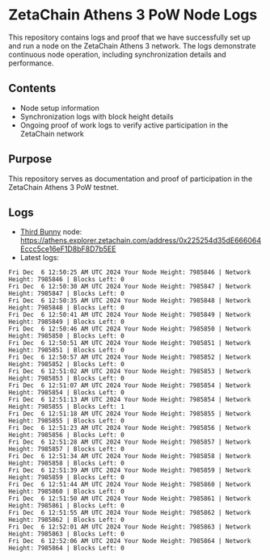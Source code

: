 # ZetaChain Athens 3 PoW Node Logs
This repository contains logs and proof that we have successfully set up and run a node on the ZetaChain Athens 3 network. The logs demonstrate continuous node operation, including synchronization details and performance.

## Contents
- Node setup information
- Synchronization logs with block height details
- Ongoing proof of work logs to verify active participation in the ZetaChain network

## Purpose
This repository serves as documentation and proof of participation in the ZetaChain Athens 3 PoW testnet.

## Logs

- [Third Bunny](https://thirdbunny.xyz/) node: https://athens.explorer.zetachain.com/address/0x225254d35dE666064Eccc5ce16eF1D8bF8D7b5EE
- Latest logs:
```
Fri Dec  6 12:50:25 AM UTC 2024 Your Node Height: 7985846 | Network Height: 7985846 | Blocks Left: 0
Fri Dec  6 12:50:30 AM UTC 2024 Your Node Height: 7985847 | Network Height: 7985847 | Blocks Left: 0
Fri Dec  6 12:50:35 AM UTC 2024 Your Node Height: 7985848 | Network Height: 7985848 | Blocks Left: 0
Fri Dec  6 12:50:41 AM UTC 2024 Your Node Height: 7985849 | Network Height: 7985849 | Blocks Left: 0
Fri Dec  6 12:50:46 AM UTC 2024 Your Node Height: 7985850 | Network Height: 7985850 | Blocks Left: 0
Fri Dec  6 12:50:51 AM UTC 2024 Your Node Height: 7985851 | Network Height: 7985851 | Blocks Left: 0
Fri Dec  6 12:50:57 AM UTC 2024 Your Node Height: 7985852 | Network Height: 7985852 | Blocks Left: 0
Fri Dec  6 12:51:02 AM UTC 2024 Your Node Height: 7985853 | Network Height: 7985853 | Blocks Left: 0
Fri Dec  6 12:51:07 AM UTC 2024 Your Node Height: 7985854 | Network Height: 7985854 | Blocks Left: 0
Fri Dec  6 12:51:13 AM UTC 2024 Your Node Height: 7985854 | Network Height: 7985855 | Blocks Left: 1
Fri Dec  6 12:51:18 AM UTC 2024 Your Node Height: 7985855 | Network Height: 7985855 | Blocks Left: 0
Fri Dec  6 12:51:23 AM UTC 2024 Your Node Height: 7985856 | Network Height: 7985856 | Blocks Left: 0
Fri Dec  6 12:51:28 AM UTC 2024 Your Node Height: 7985857 | Network Height: 7985857 | Blocks Left: 0
Fri Dec  6 12:51:34 AM UTC 2024 Your Node Height: 7985858 | Network Height: 7985858 | Blocks Left: 0
Fri Dec  6 12:51:39 AM UTC 2024 Your Node Height: 7985859 | Network Height: 7985859 | Blocks Left: 0
Fri Dec  6 12:51:44 AM UTC 2024 Your Node Height: 7985860 | Network Height: 7985860 | Blocks Left: 0
Fri Dec  6 12:51:50 AM UTC 2024 Your Node Height: 7985861 | Network Height: 7985861 | Blocks Left: 0
Fri Dec  6 12:51:55 AM UTC 2024 Your Node Height: 7985862 | Network Height: 7985862 | Blocks Left: 0
Fri Dec  6 12:52:01 AM UTC 2024 Your Node Height: 7985863 | Network Height: 7985863 | Blocks Left: 0
Fri Dec  6 12:52:06 AM UTC 2024 Your Node Height: 7985864 | Network Height: 7985864 | Blocks Left: 0
```
